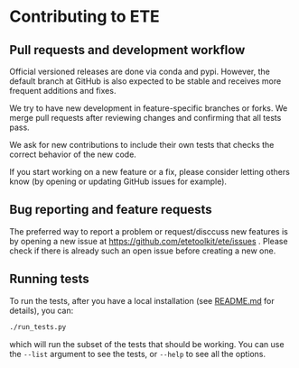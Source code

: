 # Contributing to ETE

## Pull requests and development workflow

Official versioned releases are done via conda and pypi. However, the
default branch at GitHub is also expected to be stable and receives
more frequent additions and fixes.

We try to have new development in feature-specific branches or
forks. We merge pull requests after reviewing changes and confirming
that all tests pass.

We ask for new contributions to include their own tests that checks
the correct behavior of the new code.

If you start working on a new feature or a fix, please consider
letting others know (by opening or updating GitHub issues for
example).


## Bug reporting and feature requests

The preferred way to report a problem or request/disccuss new features
is by opening a new issue at https://github.com/etetoolkit/ete/issues
. Please check if there is already such an open issue before creating
a new one.


## Running tests

To run the tests, after you have a local installation (see
[README.md](README.md) for details), you can:

```sh
./run_tests.py
```

which will run the subset of the tests that should be working. You can
use the `--list` argument to see the tests, or `--help` to see all the
options.
